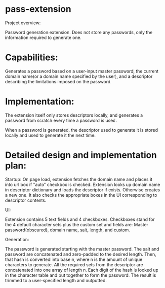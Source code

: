 pass-extension
==============

Project overview:

Password generation extension. Does not store any passwords, only the 
information required to generate one.

Capabilities:
=============

Generates a password based on a user-input master password, 
the current domain name(or a domain name specified by the user),
and a descriptor describing the limitations imposed on the password.


Implementation:
===============

The extension itself only stores descriptors  locally, and generates a password 
from scratch every time a password is used.

When a password is generated, the descriptor used to generate it is 
stored locally and used to generate it the next time.


Detailed design and implementation plan:
========================================

Startup:
On page load, extension fetches the domain name and places it into url box if "auto" checkbox is 
checked. Extension looks up domain name in descriptor dictionary and loads the descriptor if exists.
Otherwise creates a new one. It also checks the appropriate boxes in the UI corresponding to 
descriptor contents.

UI:

Extension contains 5 text fields and 4 checkboxes. Checkboxes stand for the 4 default character sets
plus the custom set and fields are: Master password(obscured), domain name, salt, length, and custom.

Generation:

The password is generated starting with the master password. The salt and password are concatenated 
and zero-padded to the desired length. Then, that hash is converted into base n, where n is the amount
of unique characters to generate. All the required sets from the descriptor are concatenated into one
array of length n. 
Each digit of the hash is looked up in the character table and put together to form the password.
The result is trimmed to a user-specified length and outputted. 






